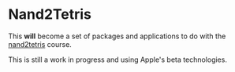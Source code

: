 #  Nand2Tetris

This **will** become a set of packages and applications to do with the [nand2tetris](https://nand2tetris.org) course.

This is still a work in progress and using Apple's beta technologies.
